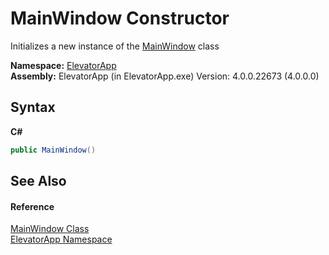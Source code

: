 # MainWindow Constructor 
 

Initializes a new instance of the <a href="T_ElevatorApp_MainWindow">MainWindow</a> class

**Namespace:**&nbsp;<a href="N_ElevatorApp">ElevatorApp</a><br />**Assembly:**&nbsp;ElevatorApp (in ElevatorApp.exe) Version: 4.0.0.22673 (4.0.0.0)

## Syntax

**C#**<br />
``` C#
public MainWindow()
```


## See Also


#### Reference
<a href="T_ElevatorApp_MainWindow">MainWindow Class</a><br /><a href="N_ElevatorApp">ElevatorApp Namespace</a><br />